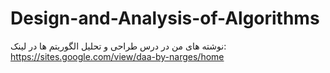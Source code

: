 # Design-and-Analysis-of-Algorithms
نوشته های من در درس طراحی و تحلیل الگوریتم ها
در لینک: https://sites.google.com/view/daa-by-narges/home
